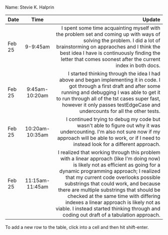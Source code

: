 Name: Stevie K. Halprin

| Date   |      Time       |                                                                                                                                                                                                                                                                                                                                                                                                                                                                                Update |
|:-------|:---------------:|--------------------------------------------------------------------------------------------------------------------------------------------------------------------------------------------------------------------------------------------------------------------------------------------------------------------------------------------------------------------------------------------------------------------------------------------------------------------------------------:|
| Feb 25 |    9-9:45am     |                                                                                                                                                                                                     I spent some time acquainting myself with the problem set and coming up with ways of solving the problem. I did a lot of brainstorming on appraoches and I think the best idea I have is continuously finding the letter that comes soonest after the current index in both docs. |
| Feb 25 | 9:45am-10:20am  |                                                                                                                                                                                 I started thinking through the idea I had above and began implementing it in code. I got through a first draft and after some running and debugging I was able to get it to run through all of the tst cases super fast, however it only passes testEdgeCase and undercounts for all the other tests. |
| Feb 25 | 10:20am-10:35am |                                                                                                                                                                                                                                                                         I continued trying to debug my code but wasn't able to figure out why it was undercounting. I'm also not sure now if my approach will be able to work, or if I need to instead look for a different approach. |
| Feb 25 | 11:15am-11:45am | I realized that working through this problem with a linear approach (like I'm doing now) is likely not as efficient as going for a dynamic programming approach; I realized that my current code overlooks possible substrings that could work, and because there are multiple substrings that should be checked at the same time with differing indexes a linear approach is likely not as viable. I instead started thinking through and coding out draft of a tabulation approach. |


To add a new row to the table, click into a cell and then hit shift-enter.